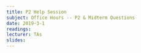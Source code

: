 ```yaml
---
title: P2 Help Session
subject: Office Hours -- P2 & Midterm Questions
date: 2019-3-1
readings: 
lecturer: TAs
slides: 
---
```


